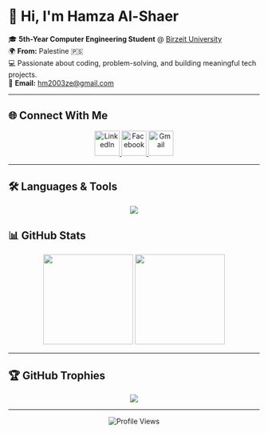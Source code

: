 # 👋 Hi, I'm Hamza Al-Shaer  

🎓 **5th-Year Computer Engineering Student** @ [Birzeit University](https://www.birzeit.edu)  
🌍 **From:** Palestine 🇵🇸  
💻 Passionate about coding, problem-solving, and building meaningful tech projects.  
📧 **Email:** [hm2003ze@gmail.com](mailto:hm2003ze@gmail.com)

---

## 🌐 Connect With Me
<p align="center">
  <a href="https://www.linkedin.com/in/hamza-al-shaer-09b8b5226/" target="_blank">
    <img src="https://skillicons.dev/icons?i=linkedin" height="50" alt="LinkedIn" />
  </a>
  <a href="https://www.facebook.com/profile.php?id=100063692535335&mibextid=ZbWKwL" target="_blank">
    <img src="https://skillicons.dev/icons?i=facebook" height="50" alt="Facebook" />
  </a>
  <a href="mailto:hm2003ze@gmail.com">
    <img src="https://skillicons.dev/icons?i=gmail" height="50" alt="Gmail" />
  </a>
</p>

---

## 🛠️ Languages & Tools
<p align="center">
  <img src="https://skillicons.dev/icons?i=c,cpp,python,powershell,html,css,github,git,vscode" />
</p>


## 📊 GitHub Stats
<p align="center">
  <img src="https://github-readme-stats.vercel.app/api?username=HamzaAlSha3r&show_icons=true&theme=radical" height="180em" />
  <img src="https://github-readme-stats.vercel.app/api/top-langs/?username=HamzaAlSha3r&layout=compact&theme=radical" height="180em" />
</p>

---

## 🏆 GitHub Trophies
<p align="center">
  <img src="https://github-profile-trophy.vercel.app/?username=HamzaAlSha3r&theme=radical&no-frame=true&margin-w=10&margin-h=10" />
</p>

---

<p align="center">
  <img src="https://komarev.com/ghpvc/?username=HamzaAlSha3r&color=blueviolet" alt="Profile Views" />
</p>
